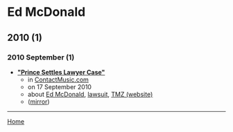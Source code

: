 # Ed McDonald

## 2010 (1)

### 2010 September (1)

 - [**"Prince Settles Lawyer Case"**](https://www.contactmusic.com/prince/news/prince-settles-lawyer-case_1166911)
    - in [ContactMusic.com](https://www.contactmusic.com/)
    - on 17 September 2010
    - about [Ed McDonald](../../topics/ed-mcdonald/index.md), [lawsuit](../../topics/lawsuit/index.md), [TMZ (website)](../../topics/website/tmz/index.md)
    - ([mirror](https://web.archive.org/web/*/https://www.contactmusic.com/prince/news/prince-settles-lawyer-case_1166911))

----

[Home](../index.md)
